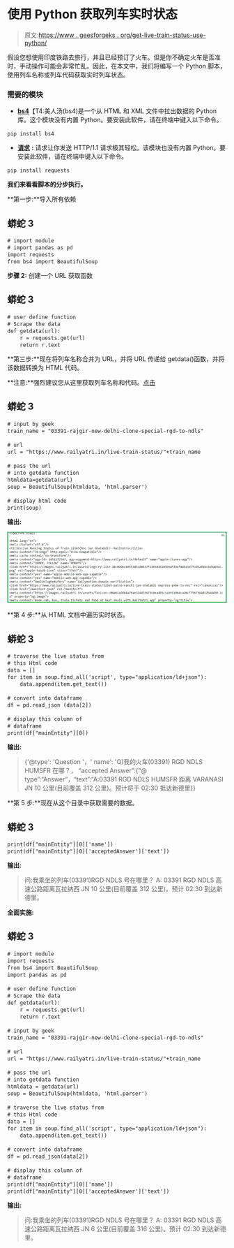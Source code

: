 # 使用 Python 获取列车实时状态

> 原文:[https://www . geesforgeks . org/get-live-train-status-use-python/](https://www.geeksforgeeks.org/get-live-train-status-using-python/)

假设您想使用印度铁路去旅行，并且已经预订了火车。但是你不确定火车是否准时，手动操作可能会非常忙乱。因此，在本文中，我们将编写一个 Python 脚本，使用列车名称或列车代码获取实时列车状态。

### **需要的模块**

*   [**bs4**](https://www.geeksforgeeks.org/implementing-web-scraping-python-beautiful-soup/)【T4:美人汤(bs4)是一个从 HTML 和 XML 文件中拉出数据的 Python 库。这个模块没有内置 Python。要安装此软件，请在终端中键入以下命令。

```
pip install bs4

```

*   [**请求**](https://www.geeksforgeeks.org/python-requests-tutorial/) **:** 请求让你发送 HTTP/1.1 请求极其轻松。该模块也没有内置 Python。要安装此软件，请在终端中键入以下命令。

```
pip install requests

```

**我们来看看脚本的分步执行。**

**第一步:**导入所有依赖

## 蟒蛇 3

```
# import module
# import pandas as pd
import requests
from bs4 import BeautifulSoup
```

**步骤 2:** 创建一个 URL 获取函数

## 蟒蛇 3

```
# user define function 
# Scrape the data 
def getdata(url): 
    r = requests.get(url) 
    return r.text
```

**第三步:**现在将列车名称合并为 URL，并将 URL 传递给 getdata()函数，并将该数据转换为 HTML 代码。

**注意:**强烈建议您从这里获取列车名称和代码。[点击](https://www.railyatri.in/live-train-status/)

## 蟒蛇 3

```
# input by geek
train_name = "03391-rajgir-new-delhi-clone-special-rgd-to-ndls"

# url
url = "https://www.railyatri.in/live-train-status/"+train_name

# pass the url
# into getdata function
htmldata=getdata(url)
soup = BeautifulSoup(htmldata, 'html.parser')

# display html code
print(soup)
```

**输出:**

![](img/df86f8f132ce24840e3f07199243dc43.png)

**第 4 步:**从 HTML 文档中遍历实时状态。

## 蟒蛇 3

```
# traverse the live status from
# this Html code
data = []
for item in soup.find_all('script', type="application/ld+json"):
    data.append(item.get_text())

# convert into dataframe
df = pd.read_json (data[2])

# display this column of
# dataframe
print(df["mainEntity"][0])
```

**输出:**

> {'@type': 'Question '，' name': 'Q)我的火车(03391) RGD NDLS HUMSFR 在哪？，
> “accepted Answer”:{“@ type”:“Answer”，“text”:“A:03391 RGD NDLS HUMSFR 距离 VARANASI JN 10 公里(目前覆盖 312 公里)。预计将于 02:30 抵达新德里}}

**第 5 步:**现在从这个目录中获取需要的数据。

## 蟒蛇 3

```
print(df["mainEntity"][0]['name'])
print(df["mainEntity"][0]['acceptedAnswer']['text'])
```

**输出:**

> 问:我乘坐的列车(03391)RGD·NDLS 号在哪里？
> A: 03391 RGD NDLS 高速公路距离瓦拉纳西 JN 10 公里(目前覆盖 312 公里)。预计 02:30 到达新德里。

**全面实施:**

## 蟒蛇 3

```
# import module
import requests
from bs4 import BeautifulSoup
import pandas as pd

# user define function
# Scrape the data
def getdata(url):
    r = requests.get(url)
    return r.text

# input by geek
train_name = "03391-rajgir-new-delhi-clone-special-rgd-to-ndls"

# url
url = "https://www.railyatri.in/live-train-status/"+train_name

# pass the url
# into getdata function
htmldata = getdata(url)
soup = BeautifulSoup(htmldata, 'html.parser')

# traverse the live status from
# this Html code
data = []
for item in soup.find_all('script', type="application/ld+json"):
    data.append(item.get_text())

# convert into dataframe
df = pd.read_json(data[2])

# display this column of
# dataframe
print(df["mainEntity"][0]['name'])
print(df["mainEntity"][0]['acceptedAnswer']['text'])
```

**输出:**

> 问:我乘坐的列车(03391)RGD·NDLS 号在哪里？
> A: 03391 RGD NDLS 高速公路距离瓦拉纳西 JN 6 公里(目前覆盖 316 公里)。预计 02:30 到达新德里。